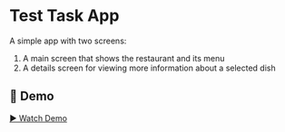 # Test Task App

A simple app with two screens:

1. A main screen that shows the restaurant and its menu
2. A details screen for viewing more information about a selected dish

## 📸 Demo

[▶️ Watch Demo](media/screenrecording.mov)
